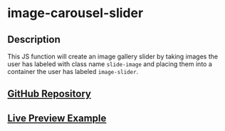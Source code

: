 # image-carousel-slider

## Description

This JS function will create an image gallery slider by taking images the user has labeled with class name `slide-image` and placing them into a container the user has labeled `image-slider`.

## [ GitHub Repository ](https://github.com/palmerusaf/image-carousel-slider)

## [Live Preview Example](https://palmerusaf.github.io/image-carousel-slider)

